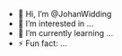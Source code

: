 - 👋 Hi, I’m @JohanWidding
- 👀 I’m interested in ...
- 🌱 I’m currently learning ...
- ⚡ Fun fact: ...

